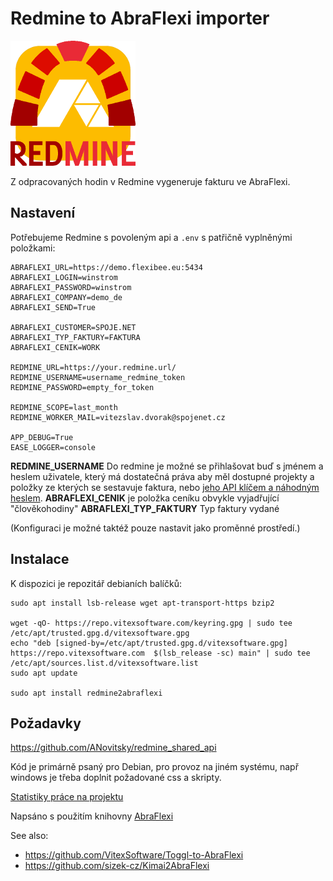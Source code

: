 Redmine to AbraFlexi importer
=============================

![Logo](project-logo.png?raw=true "Project Logo")

Z odpracovaných hodin v Redmine vygeneruje fakturu ve AbraFlexi.

Nastavení
---------

Potřebujeme Redmine s povoleným api a `.env` s patřičně vyplněnými položkami:

```env
ABRAFLEXI_URL=https://demo.flexibee.eu:5434
ABRAFLEXI_LOGIN=winstrom
ABRAFLEXI_PASSWORD=winstrom
ABRAFLEXI_COMPANY=demo_de
ABRAFLEXI_SEND=True

ABRAFLEXI_CUSTOMER=SPOJE.NET
ABRAFLEXI_TYP_FAKTURY=FAKTURA
ABRAFLEXI_CENIK=WORK

REDMINE_URL=https://your.redmine.url/
REDMINE_USERNAME=username_redmine_token
REDMINE_PASSWORD=empty_for_token

REDMINE_SCOPE=last_month
REDMINE_WORKER_MAIL=vitezslav.dvorak@spojenet.cz

APP_DEBUG=True
EASE_LOGGER=console
```

**REDMINE_USERNAME**     Do redmine je možné se přihlašovat buď s jménem a heslem uživatele, který má dostatečná práva aby měl dostupné projekty a položky ze kterých se sestavuje faktura, nebo [jeho API klíčem a náhodným heslem](http://www.redmine.org/projects/redmine/wiki/Rest_api#Authentication).
**ABRAFLEXI_CENIK**       je položka ceníku obvykle vyjadřující "člověkohodiny" 
**ABRAFLEXI_TYP_FAKTURY** Typ faktury vydané 

(Konfiguraci je možné taktéž pouze nastavit jako proměnné prostředí.)

Instalace
---------

K dispozici je repozitář debianích balíčků:


```shell
sudo apt install lsb-release wget apt-transport-https bzip2

wget -qO- https://repo.vitexsoftware.com/keyring.gpg | sudo tee /etc/apt/trusted.gpg.d/vitexsoftware.gpg
echo "deb [signed-by=/etc/apt/trusted.gpg.d/vitexsoftware.gpg]  https://repo.vitexsoftware.com  $(lsb_release -sc) main" | sudo tee /etc/apt/sources.list.d/vitexsoftware.list
sudo apt update

sudo apt install redmine2abraflexi
```

Požadavky
---------

https://github.com/ANovitsky/redmine_shared_api

Kód je primárně psaný pro Debian, pro provoz na jiném systému, např windows je třeba doplnit požadované css a skripty.

[Statistiky práce na projektu](https://wakatime.com/@5abba9ca-813e-43ac-9b5f-b1cfdf3dc1c7/projects/zgctsnwibv)

Napsáno s použitím knihovny [AbraFlexi](https://github.com/Spoje-NET/php-abraflexi)


See also:

 * https://github.com/VitexSoftware/Toggl-to-AbraFlexi
 * https://github.com/sizek-cz/Kimai2AbraFlexi
